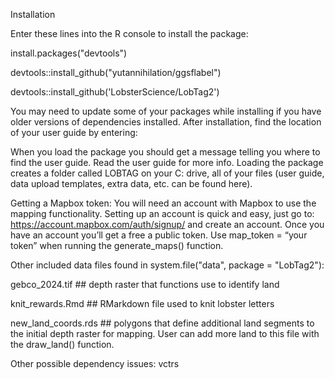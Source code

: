 
Installation

Enter these lines into the R console to install the package:

install.packages("devtools")

devtools::install_github("yutannihilation/ggsflabel")

devtools::install_github('LobsterScience/LobTag2')

You may need to update some of your packages while installing if you have older versions of dependencies installed.
After installation, find the location of your user guide by entering:

When you load the package you should get a message telling you where to find the user guide. Read the user guide for more info.
Loading the package creates a folder called LOBTAG on your C: drive, all of your files (user guide, data upload templates, extra data, etc. can be found here).

Getting a Mapbox token:
You will need an account with Mapbox to use the mapping functionality. Setting up an account is quick and easy, just go to: 
https://account.mapbox.com/auth/signup/
and create an account. Once you have an account you’ll get a free a public token. Use map_token = “your token” when running the generate_maps() function. 

Other included data files found in system.file("data", package = "LobTag2"): 


gebco_2024.tif ## depth raster that functions use to identify land


knit_rewards.Rmd ## RMarkdown file used to knit lobster letters


new_land_coords.rds ## polygons that define additional land segments to the initial depth raster for mapping. User can add more land to this file with the draw_land() function.



Other possible dependency issues:
vctrs
